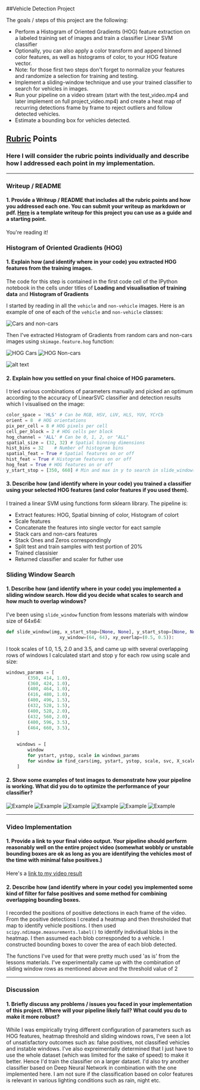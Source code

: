 ##Vehicle Detection Project

The goals / steps of this project are the following:

* Perform a Histogram of Oriented Gradients (HOG) feature extraction on a labeled training set of images and train a classifier Linear SVM classifier
* Optionally, you can also apply a color transform and append binned color features, as well as histograms of color, to your HOG feature vector. 
* Note: for those first two steps don't forget to normalize your features and randomize a selection for training and testing.
* Implement a sliding-window technique and use your trained classifier to search for vehicles in images.
* Run your pipeline on a video stream (start with the test_video.mp4 and later implement on full project_video.mp4) and create a heat map of recurring detections frame by frame to reject outliers and follow detected vehicles.
* Estimate a bounding box for vehicles detected.

[//]: # (Image References)
[image1]: ./examples/car_not_car.png
[image2]: ./examples/HOG_example.jpg
[image3]: ./examples/sliding_windows.jpg
[image4]: ./examples/sliding_window.jpg
[image5]: ./examples/bboxes_and_heat.png
[image6]: ./examples/labels_map.png
[image7]: ./examples/output_bboxes.png
[video1]: ./project_video.mp4

## [Rubric](https://review.udacity.com/#!/rubrics/513/view) Points
### Here I will consider the rubric points individually and describe how I addressed each point in my implementation.  

---
### Writeup / README

#### 1. Provide a Writeup / README that includes all the rubric points and how you addressed each one.  You can submit your writeup as markdown or pdf.  [Here](https://github.com/udacity/CarND-Vehicle-Detection/blob/master/writeup_template.md) is a template writeup for this project you can use as a guide and a starting point.  

You're reading it!

### Histogram of Oriented Gradients (HOG)

#### 1. Explain how (and identify where in your code) you extracted HOG features from the training images.

The code for this step is contained in the first code cell of the IPython notebook in the cells under titles of **Loading and visualisation of training data** and **Histogram of Gradients**

I started by reading in all the `vehicle` and `non-vehicle` images.  Here is an example of one of each of the `vehicle` and `non-vehicle` classes:

![Cars and non-cars](./writeup_images/cars_noncars.png "Cars and non-cars")

Then I've extracted Histogram of Gradients from random cars and non-cars images using `skimage.feature.hog` function:

![HOG Cars](./writeup_images/cars_hog.png "HOG Cars")
![HOG Non-cars](./writeup_images/noncars_hog.png "HOG Non-cars")


![alt text][image2]

#### 2. Explain how you settled on your final choice of HOG parameters.

I tried various combinations of parameters manually and picked an optimum according to the accuracy of LinearSVC classifier and detection results which I visualised on the image:
  
```python
color_space = 'HLS' # Can be RGB, HSV, LUV, HLS, YUV, YCrCb
orient = 8  # HOG orientations
pix_per_cell = 8 # HOG pixels per cell
cell_per_block = 2 # HOG cells per block
hog_channel = 'ALL' # Can be 0, 1, 2, or "ALL"
spatial_size = (32, 32) # Spatial binning dimensions
hist_bins = 32    # Number of histogram bins
spatial_feat = True # Spatial features on or off
hist_feat = True # Histogram features on or off
hog_feat = True # HOG features on or off
y_start_stop = [350, 660] # Min and max in y to search in slide_window()
```


#### 3. Describe how (and identify where in your code) you trained a classifier using your selected HOG features (and color features if you used them).

I trained a linear SVM using functions form sklearn library. The pipeline is:
* Extract features: HOG, Spatial binning of color, Histogram of colort
* Scale features
* Concatenate the features into single vector for eact sample
* Stack cars and non-cars features
* Stack Ones and Zeros correspondingly
* Split test and train samples with test portion of 20%
* Trained classisier
* Returned classifier and scaler for futher use

### Sliding Window Search

#### 1. Describe how (and identify where in your code) you implemented a sliding window search.  How did you decide what scales to search and how much to overlap windows?

I've been using `slide_window` function from lessons materials with window size of 64x64:
```python
def slide_window(img, x_start_stop=[None, None], y_start_stop=[None, None], 
                    xy_window=(64, 64), xy_overlap=(0.5, 0.5)):
```

I took scales of 1.0, 1.5, 2.0 and 3.5, and came up with several overlapping rows of windows
I calculated start and stop y for each row using scale and size:

```python
windows_params = [
        (350, 414, 1.0),
        (360, 424, 1.0),
        (400, 464, 1.0),
        (416, 480, 1.0),
        (400, 496, 1.5),
        (432, 528, 1.5),
        (400, 528, 2.0),
        (432, 560, 2.0),
        (400, 596, 3.5),
        (464, 660, 3.5),
    ]
    
    windows = [
        window
        for ystart, ystop, scale in windows_params
        for window in find_cars(img, ystart, ystop, scale, svc, X_scaler, orient, pix_per_cell, cell_per_block, spatial_size, hist_bins)
    ]
```

#### 2. Show some examples of test images to demonstrate how your pipeline is working.  What did you do to optimize the performance of your classifier?

![Example](./writeup_images/cars1.png "Example")
![Example](./writeup_images/cars2.png "Example")
![Example](./writeup_images/cars3.png "Example")
![Example](./writeup_images/cars4.png "Example")
![Example](./writeup_images/cars5.png "Example")
![Example](./writeup_images/cars6.png "Example")

---

### Video Implementation

#### 1. Provide a link to your final video output.  Your pipeline should perform reasonably well on the entire project video (somewhat wobbly or unstable bounding boxes are ok as long as you are identifying the vehicles most of the time with minimal false positives.)
Here's a [link to my video result](./output_video.mp4)


#### 2. Describe how (and identify where in your code) you implemented some kind of filter for false positives and some method for combining overlapping bounding boxes.

I recorded the positions of positive detections in each frame of the video.  From the positive detections I created a heatmap and then thresholded that map to identify vehicle positions.  I then used `scipy.ndimage.measurements.label()` to identify individual blobs in the heatmap.  I then assumed each blob corresponded to a vehicle.  I constructed bounding boxes to cover the area of each blob detected.  

The functions I've used for that were pretty much used 'as is' from the lessons materials. I've experimentally came up with the combination of sliding window rows as mentioned above and the threshold value of 2 

---

### Discussion

#### 1. Briefly discuss any problems / issues you faced in your implementation of this project.  Where will your pipeline likely fail?  What could you do to make it more robust?

While I was empirically trying different configuration of parameters such as HOG features, heatmap threshold and sliding windows rows, I've seen a lot of unsatisfactory outcomes such as: false positives, not classified vehicles and instable windows.
I've also expreimentally determined that I just have to use the whole dataset (which was limited for the sake of speed) to make it better.
Hence I'd train the classifier on a larger dataset. I'd also try another classifier based on Deep Neural Network in combination with the one implemented here.
I am not sure if the classification based on color features is relevant in various lighting conditions such as rain, night etc.